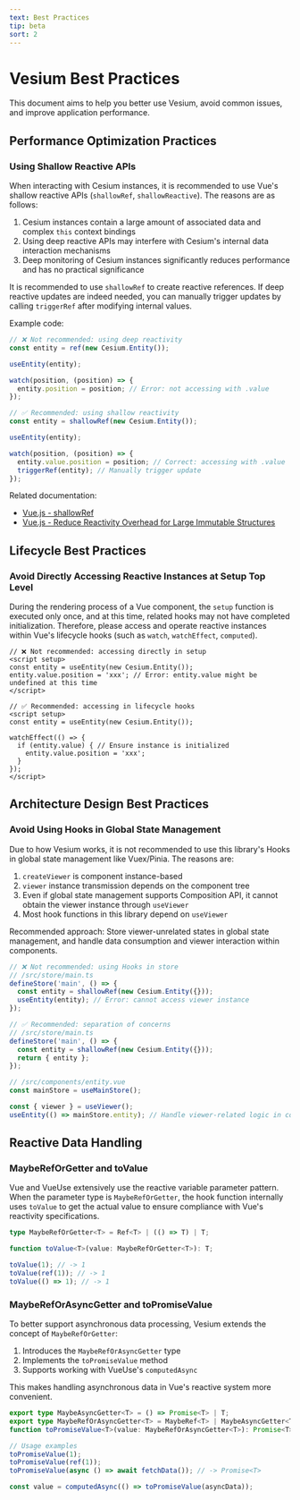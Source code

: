 ```yaml
---
text: Best Practices
tip: beta
sort: 2
---
```


# Vesium Best Practices

This document aims to help you better use Vesium, avoid common issues, and improve application performance.

## Performance Optimization Practices

### Using Shallow Reactive APIs

When interacting with Cesium instances, it is recommended to use Vue's shallow reactive APIs (`shallowRef`, `shallowReactive`). The reasons are as follows:

1. Cesium instances contain a large amount of associated data and complex `this` context bindings
2. Using deep reactive APIs may interfere with Cesium's internal data interaction mechanisms
3. Deep monitoring of Cesium instances significantly reduces performance and has no practical significance

It is recommended to use `shallowRef` to create reactive references. If deep reactive updates are indeed needed, you can manually trigger updates by calling `triggerRef` after modifying internal values.

Example code:

```ts
// ❌ Not recommended: using deep reactivity
const entity = ref(new Cesium.Entity());

useEntity(entity);

watch(position, (position) => {
  entity.position = position; // Error: not accessing with .value
});
```

```ts
// ✅ Recommended: using shallow reactivity
const entity = shallowRef(new Cesium.Entity());

useEntity(entity);

watch(position, (position) => {
  entity.value.position = position; // Correct: accessing with .value
  triggerRef(entity); // Manually trigger update
});
```

Related documentation:

- [Vue.js - shallowRef](https://vuejs.org/api/reactivity-advanced.html#shallowref)
- [Vue.js - Reduce Reactivity Overhead for Large Immutable Structures](https://vuejs.org/guide/best-practices/performance.html#reduce-reactivity-overhead-for-large-immutable-structures)

## Lifecycle Best Practices

### Avoid Directly Accessing Reactive Instances at Setup Top Level

During the rendering process of a Vue component, the `setup` function is executed only once, and at this time, related hooks may not have completed initialization. Therefore, please access and operate reactive instances within Vue's lifecycle hooks (such as `watch`, `watchEffect`, `computed`).

```vue
// ❌ Not recommended: accessing directly in setup
<script setup>
const entity = useEntity(new Cesium.Entity());
entity.value.position = 'xxx'; // Error: entity.value might be undefined at this time
</script>
```

```vue
// ✅ Recommended: accessing in lifecycle hooks
<script setup>
const entity = useEntity(new Cesium.Entity());

watchEffect(() => {
  if (entity.value) { // Ensure instance is initialized
    entity.value.position = 'xxx';
  }
});
</script>
```

## Architecture Design Best Practices

### Avoid Using Hooks in Global State Management

Due to how Vesium works, it is not recommended to use this library's Hooks in global state management like Vuex/Pinia. The reasons are:

1. `createViewer` is component instance-based
2. `viewer` instance transmission depends on the component tree
3. Even if global state management supports Composition API, it cannot obtain the viewer instance through `useViewer`
4. Most hook functions in this library depend on `useViewer`

Recommended approach: Store viewer-unrelated states in global state management, and handle data consumption and viewer interaction within components.

```ts
// ❌ Not recommended: using Hooks in store
// /src/store/main.ts
defineStore('main', () => {
  const entity = shallowRef(new Cesium.Entity({}));
  useEntity(entity); // Error: cannot access viewer instance
});
```

```ts
// ✅ Recommended: separation of concerns
// /src/store/main.ts
defineStore('main', () => {
  const entity = shallowRef(new Cesium.Entity({}));
  return { entity };
});

// /src/components/entity.vue
const mainStore = useMainStore();

const { viewer } = useViewer();
useEntity(() => mainStore.entity); // Handle viewer-related logic in component
```

## Reactive Data Handling

### MaybeRefOrGetter and toValue

Vue and VueUse extensively use the reactive variable parameter pattern. When the parameter type is `MaybeRefOrGetter`, the hook function internally uses `toValue` to get the actual value to ensure compliance with Vue's reactivity specifications.

```ts
type MaybeRefOrGetter<T> = Ref<T> | (() => T) | T;

function toValue<T>(value: MaybeRefOrGetter<T>): T;

toValue(1); // -> 1
toValue(ref(1)); // -> 1
toValue(() => 1); // -> 1
```

### MaybeRefOrAsyncGetter and toPromiseValue

To better support asynchronous data processing, Vesium extends the concept of `MaybeRefOrGetter`:

1. Introduces the `MaybeRefOrAsyncGetter` type
2. Implements the `toPromiseValue` method
3. Supports working with VueUse's `computedAsync`

This makes handling asynchronous data in Vue's reactive system more convenient.

```ts
export type MaybeAsyncGetter<T> = () => Promise<T> | T;
export type MaybeRefOrAsyncGetter<T> = MaybeRef<T> | MaybeAsyncGetter<T>;
function toPromiseValue<T>(value: MaybeRefOrAsyncGetter<T>): Promise<T>;

// Usage examples
toPromiseValue(1);
toPromiseValue(ref(1));
toPromiseValue(async () => await fetchData()); // -> Promise<T>

const value = computedAsync(() => toPromiseValue(asyncData));
```
